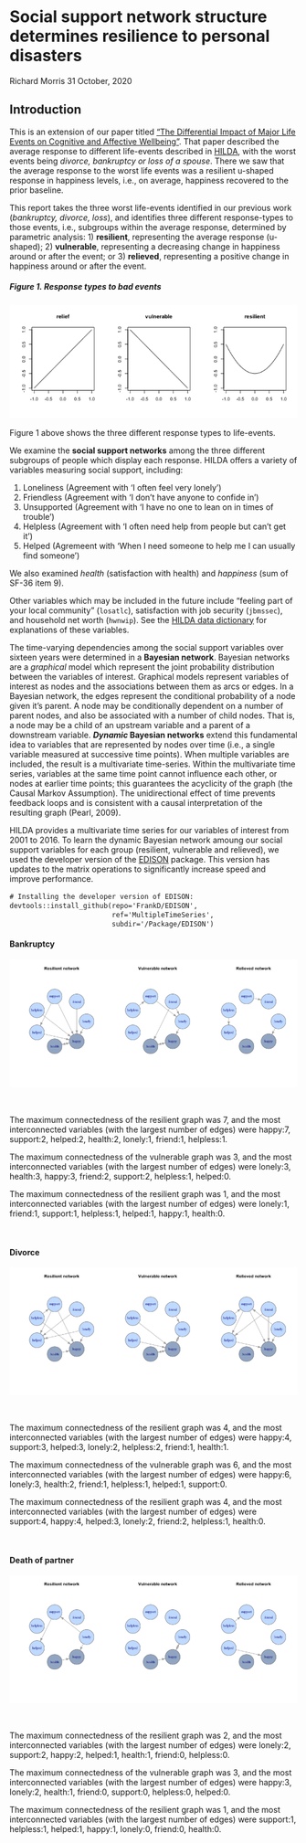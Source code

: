 Social support network structure determines resilience to personal
disasters
================
Richard Morris
31 October, 2020

## Introduction

This is an extension of our paper titled [“The Differential Impact of
Major Life Events on Cognitive and Affective
Wellbeing”](https://www.sciencedirect.com/science/article/pii/S2352827319302204).
That paper described the average response to different life-events
described in [HILDA](https://melbourneinstitute.unimelb.edu.au/hilda),
with the worst events being *divorce, bankruptcy or loss of a spouse*.
There we saw that the average response to the worst life events was a
resilient u-shaped response in happiness levels, i.e., on average,
happiness recovered to the prior baseline.

This report takes the three worst life-events identified in our previous
work (*bankruptcy, divorce, loss*), and identifies three different
response-types to those events, i.e., subgroups within the average
response, determined by parametric analysis: 1) **resilient**,
representing the average response (u-shaped); 2) **vulnerable**,
representing a decreasing change in happiness around or after the event;
or 3) **relieved**, representing a positive change in happiness around
or after the event.

##### Figure 1. Response types to bad events

![](figures/patterns-1.png)<!-- -->

Figure 1 above shows the three different response types to life-events.

We examine the **social support networks** among the three different
subgroups of people which display each response. HILDA offers a variety
of variables measuring social support, including:

1.  Loneliness (Agreement with ‘I often feel very lonely’)
2.  Friendless (Agreement with ‘I don’t have anyone to confide in’)
3.  Unsupported (Agreement with ‘I have no one to lean on in times of
    trouble’)
4.  Helpless (Agreement with ‘I often need help from people but can’t
    get it’)
5.  Helped (Agremeent with ‘When I need someone to help me I can usually
    find someone’)

We also examined *health* (satisfaction with health) and *happiness*
(sum of SF-36 item 9).

Other variables which may be included in the future include “feeling
part of your local community” (`losatlc`), satisfaction with job
security (`jbmssec`), and household net worth (`hwnwip`). See the [HILDA
data
dictionary](https://www.online.fbe.unimelb.edu.au/HILDAodd/srchVarnameUsingCategoriesCrossWave.aspx)
for explanations of these variables.

The time-varying dependencies among the social support variables over
sixteen years were determined in a **Bayesian network**. Bayesian
networks are a *graphical* model which represent the joint probability
distribution between the variables of interest. Graphical models
represent variables of interest as nodes and the associations between
them as arcs or edges. In a Bayesian network, the edges represent the
conditional probability of a node given it’s parent. A node may be
conditionally dependent on a number of parent nodes, and also be
associated with a number of child nodes. That is, a node may be a child
of an upstream variable and a parent of a downstream variable.
***Dynamic* Bayesian networks** extend this fundamental idea to
variables that are represented by nodes over time (i.e., a single
variable measured at successive time points). When multiple variables
are included, the result is a multivariate time-series. Within the
multivariate time series, variables at the same time point cannot
influence each other, or nodes at earlier time points; this guarantees
the acyclicity of the graph (the Causal Markov Assumption). The
unidirectional effect of time prevents feedback loops and is consistent
with a causal interpretation of the resulting graph (Pearl, 2009).

HILDA provides a multivariate time series for our variables of interest
from 2001 to 2016. To learn the dynamic Bayesian network amoung our
social support variables for each group (resilient, vulnerable and
relieved), we used the developer version of the
[EDISON](https://github.com/FrankD/EDISON) package. This version has
updates to the matrix operations to significantly increase speed and
improve performance.

    # Installing the developer version of EDISON:
    devtools::install_github(repo='FrankD/EDISON', 
                             ref='MultipleTimeSeries', 
                             subdir='/Package/EDISON')

#### Bankruptcy

![](figures/plot_bankruptcy_networks-1.png)<!-- -->

<br>

The maximum connectedness of the resilient graph was 7, and the most
interconnected variables (with the largest number of edges) were
happy:7, support:2, helped:2, health:2, lonely:1, friend:1, helpless:1.

The maximum connectedness of the vulnerable graph was 3, and the most
interconnected variables (with the largest number of edges) were
lonely:3, health:3, happy:3, friend:2, support:2, helpless:1, helped:0.

The maximum connectedness of the resilient graph was 1, and the most
interconnected variables (with the largest number of edges) were
lonely:1, friend:1, support:1, helpless:1, helped:1, happy:1, health:0.

<br>

#### Divorce

![](figures/plot_divorce_networks-1.png)<!-- -->

<br>

The maximum connectedness of the resilient graph was 4, and the most
interconnected variables (with the largest number of edges) were
happy:4, support:3, helped:3, lonely:2, helpless:2, friend:1, health:1.

The maximum connectedness of the vulnerable graph was 6, and the most
interconnected variables (with the largest number of edges) were
happy:6, lonely:3, health:2, friend:1, helpless:1, helped:1, support:0.

The maximum connectedness of the resilient graph was 4, and the most
interconnected variables (with the largest number of edges) were
support:4, happy:4, helped:3, lonely:2, friend:2, helpless:1, health:0.

<br>

#### Death of partner

![](figures/plot_widowed_networks-1.png)<!-- -->

<br>

The maximum connectedness of the resilient graph was 2, and the most
interconnected variables (with the largest number of edges) were
lonely:2, support:2, happy:2, helped:1, health:1, friend:0, helpless:0.

The maximum connectedness of the vulnerable graph was 3, and the most
interconnected variables (with the largest number of edges) were
happy:3, lonely:2, health:1, friend:0, support:0, helpless:0, helped:0.

The maximum connectedness of the resilient graph was 1, and the most
interconnected variables (with the largest number of edges) were
support:1, helpless:1, helped:1, happy:1, lonely:0, friend:0, health:0.

<br>
